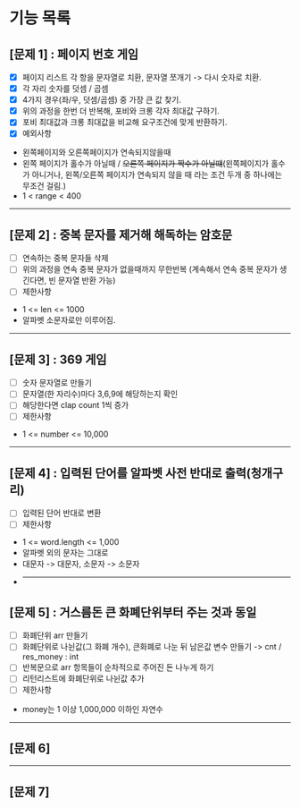 # 기능 목록
## [문제 1] : 페이지 번호 게임
- [x] 페이지 리스트 각 항을 문자열로 치환, 문자열 쪼개기 -> 다시 숫자로 치환.
- [x] 각 자리 숫자를 덧셈 / 곱셈
- [x] 4가지 경우(좌/우, 덧셈/곱셈) 중 가장 큰 값 찾기.
- [x] 위의 과정을 한번 더 반복해, 포비와 크롱 각자 최대값 구하기.
- [x] 포비 최대값과 크롱 최대값을 비교해 요구조건에 맞게 반환하기.
- [x] 예외사항
- 왼쪽페이지와 오른쪽페이지가 연속되지않을때
- 왼쪽 페이지가 홀수가 아닐때 / ~~오른쪽 페이지가 짝수가 아닐떄~~(왼쪽페이지가 홀수가 아니거나, 왼쪽/오른쪽 페이지가 연속되지 않을 때 라는 조건 두개 중 하나에는 무조건 걸림.)
- 1 < range < 400
***
## [문제 2] : 중복 문자를 제거해 해독하는 암호문
- [ ] 연속하는 중복 문자들 삭제
- [ ] 위의 과정을 연속 중복 문자가 없을때까지 무한반복 (계속해서 연속 중복 문자가 생긴다면, 빈 문자열 반환 가능)
- [ ] 제한사항
- 1 <= len <= 1000
- 알파벳 소문자로만 이루어짐.
***
## [문제 3] : 369 게임
- [ ] 숫자 문자열로 만들기
- [ ] 문자열(한 자리수)마다 3,6,9에 해당하는지 확인
- [ ] 해당한다면 clap count 1씩 증가
- [ ] 제한사항
- 1 <= number <= 10,000
***
## [문제 4] : 입력된 단어를 알파벳 사전 반대로 출력(청개구리)
- [ ] 입력된 단어 반대로 변환
- [ ] 제한사항
- 1 <= word.length <= 1,000
- 알파벳 외의 문자는 그대로
- 대문자 -> 대문자, 소문자 -> 소문자
- ***
## [문제 5] : 거스름돈 큰 화폐단위부터 주는 것과 동일
- [ ] 화폐단위 arr 만들기
- [ ] 화폐단위로 나뉜값(그 화폐 개수), 큰화폐로 나눈 뒤 남은값 변수 만들기 -> cnt / res_money : int
- [ ] 반복문으로 arr 항목들이 순차적으로 주어진 돈 나누게 하기
- [ ] 리턴리스트에 화폐단위로 나뉜값 추가
- [ ] 제한사항
- money는 1 이상 1,000,000 이하인 자연수
***
## [문제 6]

***
## [문제 7]
